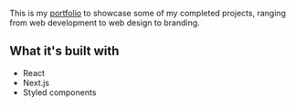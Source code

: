 This is my [portfolio](https://www.ciandolphin.com) to showcase some of my completed projects, ranging from web development to web design to branding.

## What it's built with
- React
- Next.js
- Styled components
